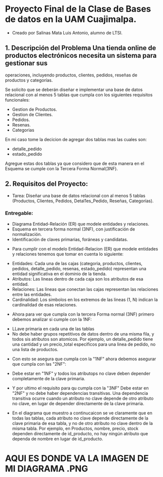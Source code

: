 # Proyecto Final de la Clase de Bases de datos en la UAM Cuajimalpa.
 - Creado por Salinas Mata Luis Antonio, alumno de LTSI. 

## 1. Descripción del Problema Una tienda online de productos electrónicos necesita un sistema para gestionar sus 
operaciones, incluyendo productos, clientes, pedidos, reseñas de productos y categorías. 

Se solicito que se deberán diseñar e implementar una base de datos relacional con al menos 5 tablas que cumpla con los siguientes requisitos funcionales:

 - Gestion de Productos.
 - Gestion de Clientes.
 - Pedidos.
 - Resenas.
 - Categorias
 
En mi caso tome la decicion de agregar dos tablas mas las cuales son:

 - detalle_pedido
 - estado_pedido

Agregue estas dos tablas ya que considero que de esta manera en el Esquema se cumple con la Tercera Forma Normal(3NF).

## 2. Requisitos del Proyecto:

- Tarea: Diseñar una base de datos relacional con al menos 5 tablas (Productos, Clientes, Pedidos, Detal1es_Pedido, Reseñas, Categorías).

### Entregable: 
- Diagrama Entidad-Relación (ER) que modele entidades y relaciones.
- Esquema en tercera forma normal (3NF), con justificación de normalización.
- Identificación de claves primarias, foráneas y candidatas.

* Para cumplir con el modelo Entidad-Relacion (ER) que modele entidades y relaciones tenemos que tomar en cuenta lo siguiente:
 - Entidades: Cada una de las cajas (categoria, productos, clientes, pedidos, detalle_pedido, resenas, estado_pedido) representan una entidad significativa en el dominio de la tienda.
 - Atributos: Las lineas dentro de cada caja son los atributos de esa entidad.
 - Relaciones: Las lineas que conectan las cajas representan las relaciones entre las entidades.
 - Cardinalidad: Los simbolos en los extremos de las lineas (1, N) indican la cardinalidad de esas relaciones.

* Ahora para ver que cumpla con la tercera Forma normal (3NF) primero debemos analizar si cumple con la 1NF:
 - LLave primaria en cada una de las tablas
 - No debe haber grupos repetitivos de datos dentro de una misma fila, y todos sis atributos son atomicos. Por ejemplo, un detalle_pedido tiene una cantidad y un precio_total especificos para una linea de pedido, no una lista de productos.

* Con esto se asegura que cumpla con la "1NF" ahora debemos asegurar que cumpla con las "2NF":
 - Debe estar en "1NF" y todos los atributops no clave deben depender completamente de la clave primaria.
* Y por ultimo el requisito para qu cumpla con la "3NF" Debe estar en "2NF" y no debe haber dependencias transitivas. Una dependencia transitiva ocurre cuando un atributo no clave depende de otro atributo no clave, en lugar de depender directamente de la clave primaria.
 - En el diagrama que muestro a continucaicon se ve claramente que en todas las tablas, cada atributo no clave depende directamente de la clave primaria de esa tabla, y no de otro atributo no clave dentro de la misma tabla. Por ejemplo, en Productos, nombre, precio, stock dependen directamente de id_producto, no hay ningún atributo que dependa de nombre en lugar de id_producto.
 # AQUI ES DONDE VA LA IMAGEN DE MI DIAGRAMA .PNG
